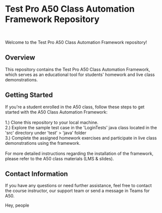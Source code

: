 <h1>Test Pro A50 Class Automation Framework Repository</h1><br>

Welcome to the Test Pro A50 Class Automation Framework repository! <br>

<h2>Overview</h2>
This repository contains the Test Pro A50 Class Automation Framework, which serves as an educational tool for students' homework and live class demonstrations.

<h2>Getting Started</h2>
If you're a student enrolled in the A50 class, follow these steps to get started with the A50 Class Automation Framework:<br><br>
1.) Clone this repository to your local machine. <br>
2.) Explore the sample test case in the 'LoginTests' java class located in the 'src' directory under 'test' > 'java' folder <br>
3.) Complete the assigned homework exercises and participate in live class demonstrations using the framework. <br><br>
For more detailed instructions regarding the installation of the framework, please refer to the A50 class materials (LMS & slides).

<h2>Contact Information</h2>
If you have any questions or need further assistance, feel free to contact the course instructor, our support team or send a message in Teams for A50.  

Hey, people

